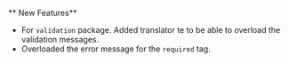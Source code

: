 ** New Features**

* For `validation` package. Added translator te to be able to overload the validation messages.
* Overloaded the error message for the `required` tag. 